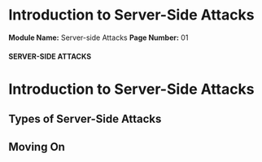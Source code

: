 <!--
 // Platform: Academy
// URL: https://academy.hackthebox.com/module/145/section/1293
// Platform Version: V1
// Module ID: 145
// Module Name: Server-side Attacks
// Module Difficulty: Medium
// Section ID: 1293
// Section Title: Introduction to Server-Side Attacks
// Page Title: Server-side Attacks
// Page Number: 01
-->

# Introduction to Server-Side Attacks

**Module Name:** Server-side Attacks **Page Number:** 01

#### SERVER-SIDE ATTACKS

# Introduction to Server-Side Attacks

## Types of Server-Side Attacks

## Moving On

####